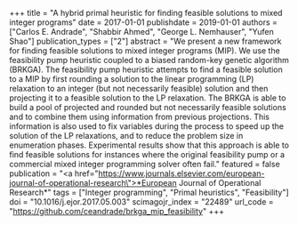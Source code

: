 +++
title = "A hybrid primal heuristic for finding feasible solutions to mixed integer programs"
date = 2017-01-01
publishdate = 2019-01-01
authors = ["Carlos E. Andrade", "Shabbir Ahmed", "George L. Nemhauser", "Yufen Shao"]
publication_types = ["2"]
abstract = "We present a new framework for finding feasible solutions to mixed integer programs (MIP). We use the feasibility pump heuristic coupled to a biased random-key genetic algorithm (BRKGA). The feasibility pump heuristic attempts to find a feasible solution to a MIP by first rounding a solution to the linear programming (LP) relaxation to an integer (but not necessarily feasible) solution and then projecting it to a feasible solution to the LP relaxation. The BRKGA is able to build a pool of projected and rounded but not necessarily feasible solutions and to combine them using information from previous projections. This information is also used to fix variables during the process to speed up the solution of the LP relaxations, and to reduce the problem size in enumeration phases. Experimental results show that this approach is able to find feasible solutions for instances where the original feasibility pump or a commercial mixed integer programming solver often fail."
featured = false
publication = "<a href=\"https://www.journals.elsevier.com/european-journal-of-operational-research\">*European Journal of Operational Research*</a>"
tags = ["Integer programming", "Primal heuristics", "Feasibility"]
doi = "10.1016/j.ejor.2017.05.003"
scimagojr_index = "22489"
url_code = "https://github.com/ceandrade/brkga_mip_feasibility"
+++

